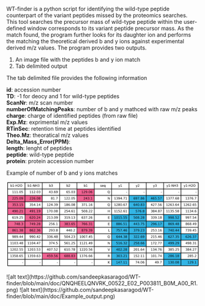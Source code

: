 WT-finder is a python script for identifying the wild-type peptide counterpart of the variant peptides missed by the proteomics searches. This tool searches the precursor mass of wild-type peptide within the user-defined window corresponds to its variant peptide precursor mass. As the match found,  the program further looks for its daughter ion and performs the matching the theoretical derived b and y ions against experimental derived m/z values. 
The program provides two outputs.

1. An image file with the peptides b and y ion match
2. Tab delimited output

The tab delimited file provides the following information

<b>id</b>: accession number <br />
<b>TD</b>: -1 for deocy and 1 for wild-type peptides <br />
<b>ScanNr</b>: m/z scan number <br />
<b>numberOfMatchingPeaks</b>: number of b and y mathced with raw m/z peaks <br />
<b>charge</b>: charge of identified peptides (from raw file) <br />
<b>Exp.Mz</b>: exprimental m/z values <br />
<b>RTinSec</b>: retention time at peptides identified <br />
<b>Theo.Mz</b>: theoratical m/z values <br />
<b>Delta_Mass_Error(PPM)</b>: <br />
<b>length</b>: lenght of peptides <br />
<b>peptide</b>: wild-type peptide <br />
<b>protein</b>: protein accession number <br />

Example of number of b and y ions matches 
<p align="center">
<img src="./doc/QNQHEELQNVRK_00522_E02_P003811_B0M_A00_R1.png" width="800px" height="auto">
</p>
![alt text](https://github.com/sandeepkasaragod/WT-finder/blob/main/doc/QNQHEELQNVRK_00522_E02_P003811_B0M_A00_R1.png)
![alt text](https://github.com/sandeepkasaragod/WT-finder/blob/main/doc/Example_output.png)

